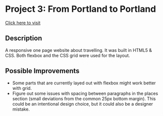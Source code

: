 # Project 3: From Portland to Portland

[Click here to visit](https://synthetic-borealis.github.io/web_project_3/)

## Description
A responsive one page website about travelling. It was built in HTML5 & CSS.
Both flexbox and the CSS grid were used for the layout.

## Possible Improvements
- Some parts that are currently layed out with flexbox might work better with grid.
- Figure out some issues with spacing between paragraphs in the places section (small deviations from the common 25px bottom margin). This could be an intentional design choice, but it could also be a designer mistake.
